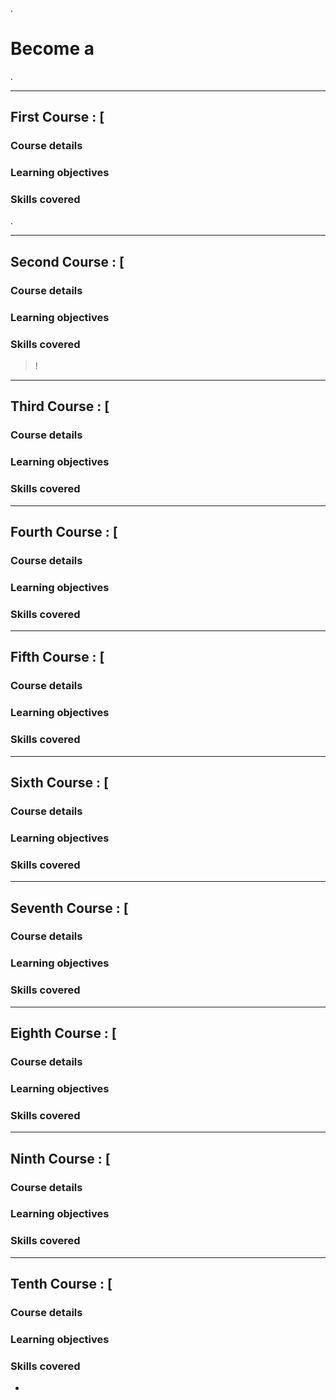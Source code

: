 .


# Become a 







.

---------------------------------------



## First Course : [


### Course details




###  Learning objectives


###  Skills covered


.




----------------------------------




## Second Course : [



### Course details







###  Learning objectives





###  Skills covered





> !


----------------------------------

## Third Course : [



### Course details



###  Learning objectives

###  Skills covered




----------------------------------



## Fourth Course : [


### Course details



###  Learning objectives

###  Skills covered







----------------------------------


## Fifth Course : [


### Course details



###  Learning objectives

###  Skills covered




----------------------------------



 ## Sixth Course : [


### Course details



###  Learning objectives

###  Skills covered



----------------------------------


 ## Seventh Course : [


### Course details



###  Learning objectives

###  Skills covered



----------------------------------

 ## Eighth Course : [



### Course details



###  Learning objectives

###  Skills covered



----------------------------------



## Ninth Course : [

### Course details



###  Learning objectives

###  Skills covered



----------------------------------



## Tenth Course : [

### Course details



###  Learning objectives

###  Skills covered




-



